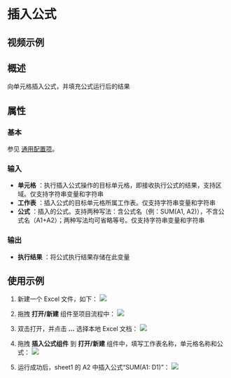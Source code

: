 # 插入公式

## 视频示例

## 概述

向单元格插入公式，并填充公式运行后的结果

## 属性

### 基本

参见 [通用配置项](../Appendix/CommonConfigurationItems.md)。

### 输入

- **单元格** ：执行插入公式操作的目标单元格，即接收执行公式的结果，支持区域。仅支持字符串变量和字符串
- **工作表** ：插入公式的目标单元格所属工作表。仅支持字符串变量和字符串
- **公式** ：插入的公式。支持两种写法：含公式名（例：SUM(A1, A2)），不含公式名（A1+A2）；两种写法均可省略等号。仅支持字符串变量和字符串

### 输出

- **执行结果** ：将公式执行结果存储在此变量

## 使用示例

1. 新建一个 Excel 文件，如下：
![](https://docimages.blob.core.chinacloudapi.cn/images/Activities/InertFormula1.png)

2. 拖拽 **打开/新建** 组件至项目流程中：
![](https://docimages.blob.core.chinacloudapi.cn/images/Activities/OpenExcel1.png)

3. 双击打开，并点击 **...** 选择本地 Excel 文档：
![](https://docimages.blob.core.chinacloudapi.cn/images/Activities/OpenExcel2.png)

4. 拖拽 **插入公式组件** 到 **打开/新建** 组件中，填写工作表名称，单元格名称和公式：
![](https://docimages.blob.core.chinacloudapi.cn/images/Activities/InertFormula2.png)

5. 运行成功后，sheet1 的 A2 中插入公式“SUM(A1: D1)”：
![](https://docimages.blob.core.chinacloudapi.cn/images/Activities/InertFormula3.png)
